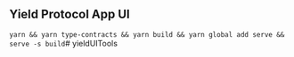 ## Yield Protocol App UI
`yarn && yarn type-contracts && yarn build && yarn global add serve && serve -s build`# yieldUITools
